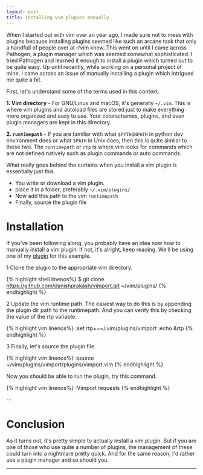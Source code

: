 ```yaml
---
layout: post
title: Installing Vim plugins manually
---
```


When I started out with vim over an year ago, I made sure not to mess with plugins
because installing plugins seemed like such an arcane task that only a handfull of
people over at r/vim knew. This went on until I came across Pathogen, a plugin manager 
which was seemed somewhat sophisticated. I tried Pathogen and learned it enough 
to install a plugin which turned out to be quite easy.
Up until recently, while working on a personal project of mine, I came across an issue
of manually installing a plugin which intrigued me quite a bit.

First, let's understand some of the terms used in this context.

**1. Vim directory** - For GNU/Linux and macOS, it's generally `~/.vim`.
This is where vim plugins and autoload files are stored just to make everything
more organized and easy to use. Your colorschemes, plugins, and even plugin
managers are kept in this directory.

**2. `runtimepath`** - If you are familiar with what `$PYTHONPATH` in python dev environment does or
what `$PATH` in Unix does, then this is quite similar to these two. The `runtimepath`
or `rtp` is where vim looks for commands which are not defined natively such as plugin
commands or auto commands.


What really goes behind the curtains when you install a vim plugin is essentially just this.

- You write or download a vim plugin.
- place it in a folder, preferably `~/.vim/plugins/`
- Now add this path to the vim `runtimepath`
- Finally, source the plugin file


# Installation
If you've been following along, you probably have an idea now how to manually install 
a vim plugin. If not, it's alright, keep reading.
We'll be using one of my [plugin](https://github.com/danishprakash/vimport) for this example.

1 Clone the plugin to the appropriate vim directory.

{% highlight shell linenos%}
$ git clone https://github.com/danishprakash/vimport.git ~/vim/plugins/
{% endhighlight %}

2 Update the vim runtime path. The easiest way to do this is by appending the 
plugin dir path to the runtimepath. And you can verify this by checking the value of the rtp variable.

{% highlight vim linenos%}
:set rtp+=~/.vim/plugins/vimport
:echo &rtp
{% endhighlight %}

3 Finally, let's source the plugin file.

{% highlight vim linenos%}
:source ~/vim/plugins/vimport/plugins/vimport.vim
{% endhighlight %}

Now you should be able to run the plugin, try this command.

{% highlight vim linenos%}
:Vimport requests
{% endhighlight %}

--

# Conclusion
As it turns out, it's pretty simple to actually install a vim plugin. But if you are one of those who use quite a number of plugins, the management of these could turn into a nightmare pretty quick. And for the same reason, I'd rather use a plugin manager and so should you.

---
